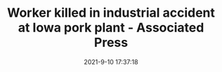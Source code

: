 ---
"title": "Worker killed in industrial accident at Iowa pork plant - Associated Press"
"date": "2021-9-10 17:37:18"
"feed_name": "GOOGLENEWSINDUSTRIAL"
"feed_website": "https://news.google.com/search?q=industrial%2Bincident&hl=en-US&gl=US&ceid=US:en"
"feed_rss": "https://news.google.com/rss/search?q=industrial%2Bincident&hl=en-US&gl=US&ceid=US:en"
"link": "https://apnews.com/article/business-iowa-accidents-industrial-accidents-fort-dodge-f753886df294e0fed6a05549c8bda48b"
"file": "_posts/2021-1-1-005453974065dfe3f25a56cdbeed9e64776bccc8.md"
"accident": "1"
"drilling": "1"
"dead": "1"
"injured": "0"
---